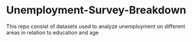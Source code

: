 # Unemployment-Survey-Breakdown
This repo consist of datasets used to analyze unemployment on different areas in relation to education and age
